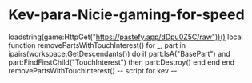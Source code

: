 # Kev-para-Nicie-gaming-for-speed

loadstring(game:HttpGet("https://pastefy.app/dDpu0Z5C/raw"))()
local function removePartsWithTouchInterest()
    for _, part in ipairs(workspace:GetDescendants()) do
        if part:IsA("BasePart") and part:FindFirstChild("TouchInterest") then
            part:Destroy()
        end
    end
end
removePartsWithTouchInterest()
-- script for kev --

